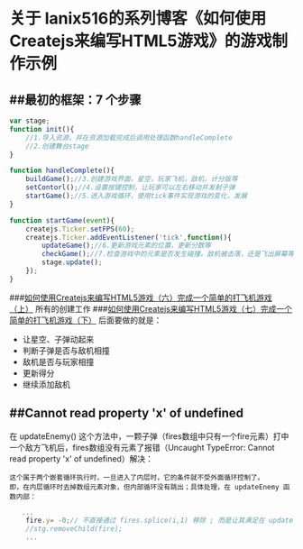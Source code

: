 关于 lanix516的系列博客《如何使用Createjs来编写HTML5游戏》的游戏制作示例
=

##最初的框架：7 个步骤
-
```Javascript
var stage;
function init(){
    //1.导入资源，并在资源加载完成后调用处理函数handleComplete  
    //2.创建舞台stage
}

function handleComplete(){
    buildGame();//3.创建游戏界面，星空，玩家飞机，敌机，计分版等
    setContorl();//4.设置按键控制，让玩家可以左右移动并发射子弹
    startGame();//5.进入游戏循环，使用tick事件实现游戏的变化，发展
}

function startGame(event){
    createjs.Ticker.setFPS(60);
    createjs.Ticker.addEventListener('tick',function(){
        updateGame();//6.更新游戏元素的位置，更新分数等
        checkGame();//7.检查游戏中的元素是否发生碰撞，敌机被击落，还是飞出屏幕等等
        stage.update();
    });
}
```

###[如何使用Createjs来编写HTML5游戏（六）完成一个简单的打飞机游戏（上）][lanix516-article-6]
所有的创建工作
###[如何使用Createjs来编写HTML5游戏（七）完成一个简单的打飞机游戏（下）][lanix516-article-7]
后面要做的就是：
* 让星空、子弹动起来
* 判断子弹是否与敌机相撞
* 敌机是否与玩家相撞
* 更新得分
* 继续添加敌机

##Cannot read property 'x' of undefined
-
在 updateEnemy() 这个方法中，一颗子弹（fires数组中只有一个fire元素）打中一个敌方飞机后，fires数组没有元素了报错（Uncaught TypeError: Cannot read property 'x' of undefined）解决：

```
这个属于两个嵌套循环执行时，一旦进入了内层时，它的条件就不受外面循环控制了。
即，在内层循环时去掉数组元素对象，但内部循环没有跳出；具体处理，在 updateEnemy 函数内部：
```

```Javascript
   ...
    fire.y= -0;// 不直接通过 fires.splice(i,1) 移除 ; 而是让其满足在 updateFire 函数的移除条件，即可
    //stg.removeChild(fire);
    ...
```


[lanix516-article-6]:http://blog.csdn.net/lanix516/article/details/47357747
[lanix516-article-7]:http://blog.csdn.net/lanix516/article/details/47382401
